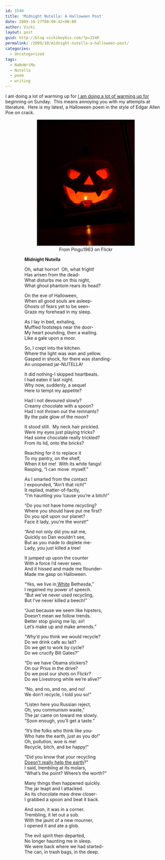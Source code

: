 ```yaml
---
id: 1540
title: 'Midnight Nutella: A Halloween Post'
date: 2009-10-27T00:00:42+00:00
author: Vicki
layout: post
guid: http://blog.vickiboykis.com/?p=1540
permalink: /2009/10/midnight-nutella-a-halloween-post/
categories:
  - Uncategorized
tags:
  - NaNoWriMo
  - Nutella
  - poem
  - writing
---
```

I am doing a lot of warming up for [I am doing a lot of warming up for](http://blog.vickiboykis.com/2009/10/11/my-unborn-novel-is-annoying-me-nanowrimo/) beginning on Sunday.  This means annoying you with my attempts at literature.  Here is my latest, a Halloween poem in the style of Edgar Allen Poe on crack.

<p style="text-align: center;">
  <a href="https://raw.githubusercontent.com/veekaybee/wlb/gh-pages/assets/images/2009/10/2964613526_e66f0b85a6.jpg"><img class="aligncenter size-full wp-image-1545" title="2964613526_e66f0b85a6" src="https://raw.githubusercontent.com/veekaybee/wlb/gh-pages/assets/images/2009/10/2964613526_e66f0b85a6.jpg" alt="2964613526_e66f0b85a6" width="306" height="394" /></a><br /> From Pingu1963 on Flickr
</p>

<p style="padding-left: 60px;">
  <strong>Midnight Nutella</strong>
</p>

<p style="padding-left: 60px;">
  Oh, what horror!  Oh, what fright!<br /> Has arisen from the dead-<br /> What disturbs me on this night,<br /> What ghoul phantom rears its head?
</p>

<p style="padding-left: 60px;">
  On the eve of Halloween,<br /> When all good souls are asleep-<br /> Ghosts of fears yet to be seen-<br /> Graze my forehead in my sleep.
</p>

<p style="padding-left: 60px;">
  As I lay in bed, exhaling,<br /> Muffled footsteps near the door-<br /> My heart pounding, then a wailing.<br /> Like a gale upon a moor.
</p>

<p style="padding-left: 60px;">
  So, I crept into the kitchen.<br /> Where the light was wan and yellow.<br /> Gasped in shock, for there was standing-<br /> An unopened jar-NUTELLA!
</p>

<p style="padding-left: 60px;">
  It did nothing-I skipped heartbeats.<br /> I had eaten it last night.<br /> Why now, suddenly, a sequel<br /> Here to tempt my appetite?
</p>

<p style="padding-left: 60px;">
  Had I not devoured slowly?<br /> Creamy chocolate with a spoon?<br /> Had I not thrown out the remnants?<br /> By the pale glow of the moon?
</p>

<p style="padding-left: 60px;">
  It stood still.  My neck hair prickled.<br /> Were my eyes just playing tricks?<br /> Had some chocolate really trickled?<br /> From its lid, onto the bricks?
</p>

<p style="padding-left: 60px;">
  Reaching for it to replace it<br /> To my pantry, on the shelf,<br /> When it bit me!  With its white fangs!<br /> Rasping, &#8220;I can move  myself.&#8221;
</p>

<p style="padding-left: 60px;">
  As I smarted from the contact<br /> I expounded, &#8220;Ain&#8217;t that rich!&#8221;<br /> It replied, matter-of-factly,<br /> &#8220;I&#8217;m haunting you &#8217;cause you&#8217;re a bitch!&#8221;
</p>

<p style="padding-left: 60px;">
  &#8220;Do you not have home recycling?<br /> Where you should have put me first?<br /> Do you spit upon our planet?<br /> Face it lady, you&#8217;re the worst!&#8221;
</p>

<p style="padding-left: 60px;">
  &#8220;And not only did you eat me,<br /> Quickly so Dan wouldn&#8217;t see,<br /> But as you made to deplete me-<br /> Lady, you just killed a tree!
</p>

<p style="padding-left: 60px;">
  It jumped up upon the counter<br /> With a force I&#8217;d never seen.<br /> And it hissed and made me flounder-<br /> Made me gasp on Halloween.
</p>

<p style="padding-left: 60px;">
  &#8220;Yes, we live in<a href="http://money.cnn.com/galleries/2008/fsb/0803/gallery.best_places_to_launch.fsb/5.html"></a><a href="http://stuffwhitepeoplelike.com/"> White</a> Bethesda,&#8221;<br /> I regained my power of speech.<br /> &#8220;But we&#8217;ve never used recycling,<br /> But I&#8217;ve never killed a beech!&#8221;
</p>

<p style="padding-left: 60px;">
  &#8220;Just because we seem like hipsters,<br /> Doesn&#8217;t mean we follow trends.<br /> Better stop giving me lip, sir!<br /> Let&#8217;s make up and make amends.&#8221;
</p>

<p style="padding-left: 60px;">
  &#8220;Why&#8217;d you think we would recycle?<br /> Do we drink cafe au lait?<br /> Do we get to work by cycle?<br /> Do we crucify Bill Gates?&#8221;
</p>

<p style="padding-left: 60px;">
  &#8220;Do we have Obama stickers?<br /> On our Prius in the drive?<br /> Do we post our shots on Flickr?<br /> Do we Livestrong while we&#8217;re alive?&#8221;
</p>

<p style="padding-left: 60px;">
  &#8220;No, and no, and no, and no!<br /> We don&#8217;t recycle, I told you so!&#8221;
</p>

<p style="padding-left: 60px;">
  &#8220;Listen here you Russian reject,<br /> Oh, you communism waste,&#8221;<br /> The jar came on toward me slowly.<br /> &#8220;Soon enough, you&#8217;ll get a taste.&#8221;
</p>

<p style="padding-left: 60px;">
  &#8220;It&#8217;s the folks who think like you-<br /> Who hate the earth, just as you do!&#8221;<br /> Oh, pollution, woe is me!<br /> Recycle, bitch, and be happy!&#8221;
</p>

<p style="padding-left: 60px;">
  &#8220;Did you know that your recycling<br /> <a href="http://en.wikipedia.org/wiki/Recycling#Criticism">Doesn&#8217;t really help the earth</a>?&#8221;<br /> I said, trembling at its molars,<br /> &#8220;What&#8217;s the point? Where&#8217;s the worth?&#8221;
</p>

<p style="padding-left: 60px;">
  Many things then happened quickly.<br /> The jar leapt and I attacked.<br /> As its chocolate maw drew closer-<br /> I grabbed a spoon and beat it back.
</p>

<p style="padding-left: 60px;">
  And soon, it was in a corner.<br /> Trembling, it let out a sob.<br /> With the jaunt of a new mourner,<br /> I opened it and ate a glob.
</p>

<p style="padding-left: 60px;">
  The evil spirit then departed,<br /> No longer haunting me in sleep.<br /> We were back where we had started-<br /> The can, in trash bags, in the deep.
</p>